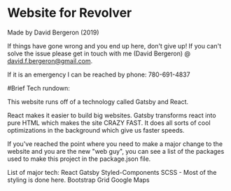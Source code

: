 # Website for Revolver

Made by David Bergeron (2019)

If things have gone wrong and you end up here,
don't give up! If you can't solve the issue please get
in touch with me (David Bergeron) @ david.f.bergeron@gmail.com.

If it is an emergency I can be reached by phone:
780-691-4837

#Brief Tech rundown:

This website runs off of a technology called Gatsby and React.

React makes it easier to build big websites. Gatsby
transforms react into pure HTML which makes the site
CRAZY FAST. It does all sorts of cool optimizations in the background which give us faster speeds.

If you've reached the point where you need to make a major
change to the website and you are the new "web guy", you can see a list of the packages used to make this project in the package.json file.

List of major tech:
React
Gatsby
Styled-Components
SCSS - Most of the styling is done here.
Bootstrap Grid
Google Maps
